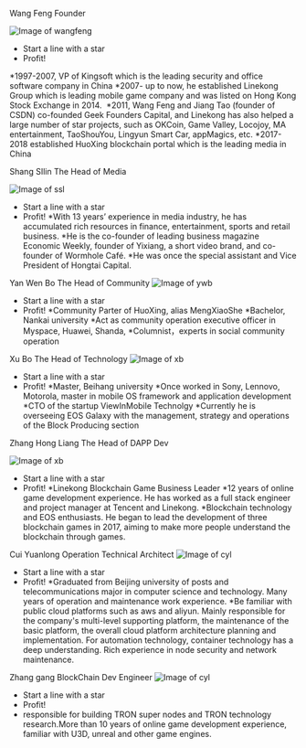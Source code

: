 
Wang Feng 
Founder

![Image of wangfeng](http://static.huoxing24.com/images/2018/05/15/1526388071506734.jpg)
* Start a line with a star
* Profit!

*1997-2007, VP of Kingsoft which is the leading security and office software company in China
*2007- up to now, he established Linekong Group which is leading mobile game company and was listed on Hong Kong Stock Exchange in 2014. 
*2011, Wang Feng and Jiang Tao (founder of CSDN) co-founded Geek Founders Capital, and Linekong has also helped a large number of star projects, such as OKCoin, Game Valley, Locojoy, MA entertainment, TaoShouYou, Lingyun Smart Car, appMagics, etc.
*2017-2018 established HuoXing blockchain portal which is the leading media in China
  
Shang SIlin 
The Head of Media

![Image of ssl](http://static.huoxing24.com/images/2018/05/15/1526388070917416.jpg)
* Start a line with a star
* Profit!
*With 13 years’ experience in media industry, he has accumulated rich resources in finance, entertainment, sports and retail business. 
*He is the co-founder of leading business magazine Economic Weekly, founder of Yixiang, a short video brand, and co-founder of Wormhole Café. 
*He was once the special assistant and Vice President of Hongtai Capital.


Yan Wen Bo
The Head of Community
![Image of ywb](http://static.huoxing24.com/images/2018/05/15/1526388071056726.jpg)

* Start a line with a star
* Profit!
*Community Parter of HuoXing, alias MengXiaoShe
*Bachelor, Nankai university
*Act as community operation executive officer in Myspace, Huawei, Shanda,
*Columnist，experts in social community operation


Xu Bo
The Head of Technology
![Image of xb](http://static.huoxing24.com/images/2018/05/15/1526388071205623.jpg)

* Start a line with a star
* Profit!
*Master, Beihang university
*Once worked in Sony, Lennovo, Motorola, master in mobile OS framework and application development
*CTO of the startup ViewInMobile Technolgy
*Currently he is overseeing EOS Galaxy with the management, strategy and operations of the Block Producing section

Zhang Hong Liang
The Head of DAPP Dev

![Image of xb](http://static.huoxing24.com/images/2018/05/15/1526388071028772.jpg)
* Start a line with a star
* Profit!
*Linekong Blockchain Game Business Leader
*12 years of online game development experience. He has worked as a full stack engineer and project manager at Tencent and Linekong.
*Blockchain technology and EOS enthusiasts. He began to lead the development of three blockchain games in 2017, aiming to make more people understand the blockchain through games.

Cui Yuanlong
Operation Technical Architect
![Image of cyl](http://static.huoxing24.com/images/2018/05/15/1526388071554415.jpg)

* Start a line with a star
* Profit!
*Graduated from Beijing university of posts and telecommunications major in computer science and technology. Many years of operation and maintenance work experience.
*Be familiar with public cloud platforms such as aws and aliyun. Mainly responsible for the company's multi-level supporting platform, the maintenance of the basic platform, the overall cloud platform architecture planning and implementation. For automation technology, container technology has a deep understanding. Rich experience in node security and network maintenance.

Zhang gang
BlockChain Dev Engineer
![Image of cyl](https://huoxing24.oss-cn-beijing.aliyuncs.com/image/news/2018/05/1526455737722445.jpg)

* Start a line with a star
* Profit!
* responsible for building TRON super nodes and TRON technology research.More than 10 years of online game development experience, familiar with U3D, unreal and other game engines.
